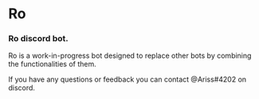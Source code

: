 # Ro
<!--[![Discord](https://discordapp.com/api/guilds/294239734048358416/widget.png)](https://discord.gg/4QcF7fx)-->

### Ro discord bot.
Ro is a work-in-progress bot designed to replace other bots by combining the functionalities of them.

If you have any questions or feedback you can contact @Ariss#4202 on discord.
